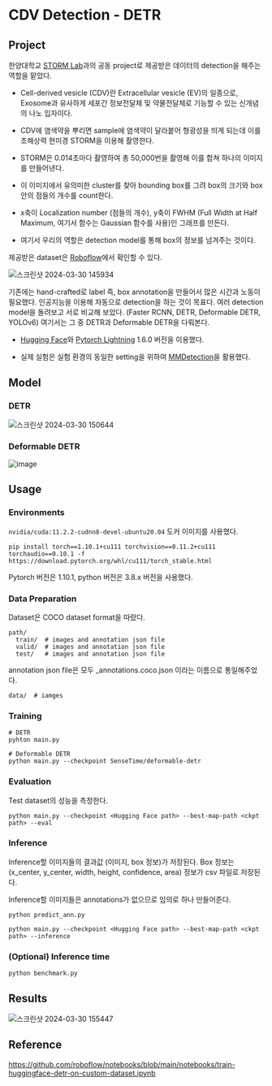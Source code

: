 # CDV Detection - DETR
## Project
한양대학교 [STORM Lab](https://doorykimlab.wixsite.com/spectromicroscopylab)과의 공동 project로 제공받은 데이터의 detection을 해주는 역할을 맡았다.

- Cell-derived vesicle (CDV)란 Extracellular vesicle (EV)의 일종으로, Exosome과 유사하게 세포간 정보전달체 및 약물전달체로 기능할 수 있는 신개념의 나노 입자이다.

- CDV에 염색약을 뿌리면 sample에 염색약이 달라붙어 형광성을 띄게 되는데 이를 초해상력 현미경 STORM을 이용해 촬영한다.

- STORM은 0.014초마다 촬영하여 총 50,000번을 촬영해 이를 합쳐 하나의 이미지를 만들어낸다.

- 이 이미지에서 유의미한 cluster를 찾아 bounding box를 그려 box의 크기와 box안의 점들의 개수를 count한다.

- x축이 Localization number (점들의 개수), y축이 FWHM (Full Width at Half Maximum, 여기서 함수는 Gaussian 함수를 사용)인 그래프를 만든다.

- 여기서 우리의 역할은 detection model를 통해 box의 정보를 넘겨주는 것이다.

제공받은 dataset은 [Roboflow](https://universe.roboflow.com/hj-lim/cluster-3puxp)에서 확인할 수 있다.

![스크린샷 2024-03-30 145934](https://github.com/larpp/Hanyang-Project-DETR/assets/87048326/e4b83ee2-9b1d-4257-81f5-b317e7a647af)

기존에는 hand-crafted로 label 즉, box annotation을 만들어서 많은 시간과 노동이 필요했다. 인공지능을 이용해 자동으로 detection을 하는 것이 목표다. 여러 detection model을 돌려보고 서로 비교해 보았다. (Faster RCNN, DETR, Deformable DETR, YOLOv6) 여기서는 그 중 DETR과 Deformable DETR을 다뤄본다.

- [Hugging Face](https://huggingface.co/models?pipeline_tag=object-detection&sort=trending)와 [Pytorch Lightning](https://lightning.ai/docs/pytorch/1.6.0/) 1.6.0 버전을 이용했다.

- 실제 실험은 실험 환경의 동일한 setting을 위하여 [MMDetection](https://github.com/open-mmlab/mmdetection)을 활용했다.

## Model

### DETR
![스크린샷 2024-03-30 150644](https://github.com/larpp/Hanyang-Project-DETR/assets/87048326/5458d1db-617b-413b-93bf-46810d0ce851)

### Deformable DETR

![image](https://github.com/larpp/Hanyang-Project-DETR/assets/87048326/bcc4247f-45a2-4a56-baaf-a32f242e1270)

## Usage

### Environments
`nvidia/cuda:11.2.2-cudnn8-devel-ubuntu20.04` 도커 이미지를 사용했다.
```
pip install torch==1.10.1+cu111 torchvision==0.11.2+cu111 torchaudio==0.10.1 -f https://download.pytorch.org/whl/cu111/torch_stable.html
```
Pytorch 버전은 1.10.1, python 버전은 3.8.x 버전을 사용했다.

### Data Preparation
Dataset은 COCO dataset format을 따랐다.
```
path/
  train/  # images and annotation json file
  valid/  # images and annotation json file
  test/   # images and annotation json file
```
annotation json file은 모두 _annotations.coco.json 이라는 이름으로 통일해주었다.
```
data/  # iamges
````
### Training
```
# DETR
pyhton main.py

# Deformable DETR
python main.py --checkpoint SenseTime/deformable-detr
```
### Evaluation
Test dataset의 성능을 측정한다.
```
python main.py --checkpoint <Hugging Face path> --best-map-path <ckpt path> --eval
```

### Inference
Inference할 이미지들의 결과값 (이미지, box 정보)가 저장된다.
Box 정보는 (x_center, y_center, width, height, confidence, area) 정보가 csv 파일로 저장된다.

Inference할 이미지들은 annotations가 없으므로 임의로 하나 만들어준다.
```
python predict_ann.py
```

```
python main.py --checkpoint <Hugging Face path> --best-map-path <ckpt path> --inference
```

### (Optional) Inference time
```
python benchmark.py
```
## Results
![스크린샷 2024-03-30 155447](https://github.com/larpp/Hanyang-Project-DETR/assets/87048326/15e1c4bd-0fe1-4152-806b-8fe5e6758585)

## Reference
<https://github.com/roboflow/notebooks/blob/main/notebooks/train-huggingface-detr-on-custom-dataset.ipynb>
